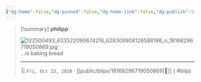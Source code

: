 ```yaml
---
{"dg-home":false,"dg-pinned":false,"dg-home-link":false,"dg-publish":true,"type":"blip","disabled rules":["yaml-title","yaml-title-alias","file-name-heading"],"title":"philipp on instagram @ 2020-10-23","created-date":"2020-10-23T11:00:00","updated-date":"2025-05-02T17:43:08","dg-path":"blips/18168296719050869.md","permalink":"/blips/18168296719050869/","dgPassFrontmatter":true}
---
```


> [!summary] **philipp**:
>
> ![122500493_633522090674216_628309908126588186_n_18168296719050869.jpg](/img/user/attachments/122500493_633522090674216_628309908126588186_n_18168296719050869.jpg)
> ...is baking bread
> - - -
>
> 🗓️ `Fri, Oct 23, 2020` · [[public/blips/18168296719050869\|🔗]]
{ #blip}

